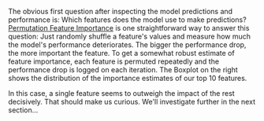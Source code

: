 The obvious first question after inspecting the model predictions and performance is: Which features does the model use to make predictions? [Permutation Feature Importance](https://christophm.github.io/interpretable-ml-book/feature-importance.html) is one straightforward way to answer this question: Just randomly shuffle a feature's values and measure how much the model's performance deteriorates. The bigger the performance drop, the more important the feature. To get a somewhat robust estimate of feature importance, each feature is permuted repeatedly and the performance drop is logged on each iteration. The Boxplot on the right shows the distribution of the importance estimates of our top 10 features.

In this case, a single feature seems to outweigh the impact of the rest decisively. That should make us curious. We'll investigate further in the next section...
